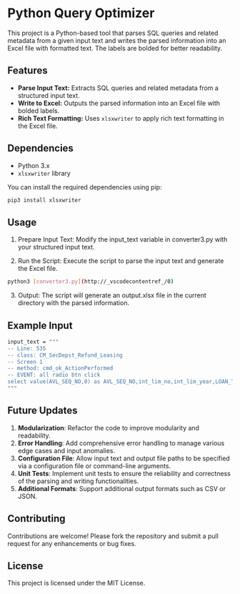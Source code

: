 # Python Query Optimizer

This project is a Python-based tool that parses SQL queries and related metadata from a given input text and writes the parsed information into an Excel file with formatted text. The labels are bolded for better readability.

## Features

- **Parse Input Text:** Extracts SQL queries and related metadata from a structured input text.
- **Write to Excel:** Outputs the parsed information into an Excel file with bolded labels.
- **Rich Text Formatting:** Uses `xlsxwriter` to apply rich text formatting in the Excel file.

## Dependencies

- Python 3.x
- `xlsxwriter` library

You can install the required dependencies using pip:

```bash
pip3 install xlsxwriter
```

## Usage
1. Prepare Input Text: Modify the input_text variable in converter3.py with your structured input text.

2. Run the Script: Execute the script to parse the input text and generate the Excel file.

```bash
python3 [converter3.py](http://_vscodecontentref_/0)
```
3. Output: The script will generate an output.xlsx file in the current directory with the parsed information.


## Example Input
``` bash
input_text = """
-- Line: 535 
-- class: CM_SecDepst_Refund_Leasing
-- Screen 1
-- method: cmd_ok_ActionPerformed
-- EVENT: all radio btn click
select value(AVL_SEQ_NO,0) as AVL_SEQ_NO,int_lim_no,int_lim_year,LOAN_TYPE,digits(LOAN_NO) as LOAN_NO,digits(LOAN_YEAR) as LOAN_YEAR,digits(BRN_CD) as BRN_CD,digits(AC_TYPE) as AC_TYPE,digits(CUST_NO) as CUST_NO,digits(RUN_NO) as RUN_NO,digits(CHK_DIGT) as CHK_DIGT,digits(NOM_AC_TYPE) as NOM_AC_TYPE,digits(NOM_CUST_NO) as NOM_CUST_NO,digits(NOM_RUN_NO) as NOM_RUN_NO,digits(NOM_CHK_DIGT) as NOM_CHK_DIGT,digits(LOAN_AC_TYPE) as LOAN_AC_TYPE,digits(LOAN_CUST_NO) as LOAN_CUST_NO,digits(LOAN_RUN_NO) as LOAN_RUN_NO,digits(LOAN_CHK_DIGT) as LOAN_CHK_DIGT,digits(OVR_AC_TYPE) as OVR_AC_TYPE,digits(OVR_CUST_NO) as OVR_CUST_NO,digits(OVR_RUN_NO) as OVR_RUN_NO,digits(OVR_CHK_DIGT) as OVR_CHK_DIGT,digits(CR_AC_TYPE) as CR_AC_TYPE,digits(CR_CUST_NO) as CR_CUST_NO,digits(CR_RUN_NO) as CR_RUN_NO,digits(CR_CHK_DIGT) as CR_CHK_DIGT,GRANT_DATE,MAT_DATE,LOAN_AMT,FREQ,DOC_TYPE,VALUE(DOC_NO,0) AS DOC_NO,VALUE(DOC_YEAR,0) AS DOC_YEAR,LUM_SUM_INST,VALUE(SECDEP_NO,0) AS SECDEP_NO,VALUE(SECDEP_PERC,0) AS SECDEP_PERC,VALUE(SECDEP_AMT,0) AS SECDEP_AMT,value(SALVAGE_PERC,0) as SALVAGE_PERC,value(Salvage_AMT,0) as Salvage_AMT,digits(Salvage_AC_TYPE) as Salvage_AC_TYPE,digits(Salvage_CUST_NO) as Salvage_CUST_NO,digits(Salvage_RUN_NO) as Salvage_RUN_NO,digits(Salvage_CHK_DIGT) as Salvage_CHK_DIGT, VALUE(TENURE,0) as TENURE,TENURE_UNITS,VALUE(NO_OF_INST,0) as NO_OF_INST,REPAY_FREQ,MORAT_DT,VALUE(MORAT_PRD,0) as MORAT_PRD,INST_SCH_DT,value(status,'') as status,value(accr_amt,0) as accr_amt,value(rec_amt,0) as rec_amt,digits(RT_CODE) as RT_CODE,BASE_RATE,SPREAD_RT,FLOOR_RT,CEILING_RT,MU_RATE,REMARKS ,value(charity_amt,0) as charity_amt from cm_loan_tl where  brn_cd=1024 and full='Y' and (loan_amt=rec_amt) and status='U'  and loan_type in ('LF')  and GRANT_DATE!=date('2024-10-31');
"""
```

## Future Updates
1. **Modularization**: Refactor the code to improve modularity and readability.
2. **Error Handling**: Add comprehensive error handling to manage various edge cases and input anomalies.
3. **Configuration File**: Allow input text and output file paths to be specified via a configuration file or command-line arguments.
4. **Unit Tests**: Implement unit tests to ensure the reliability and correctness of the parsing and writing functionalities.
5. **Additional Formats**: Support additional output formats such as CSV or JSON.

## Contributing
Contributions are welcome! Please fork the repository and submit a pull request for any enhancements or bug fixes.

## License
This project is licensed under the MIT License.
